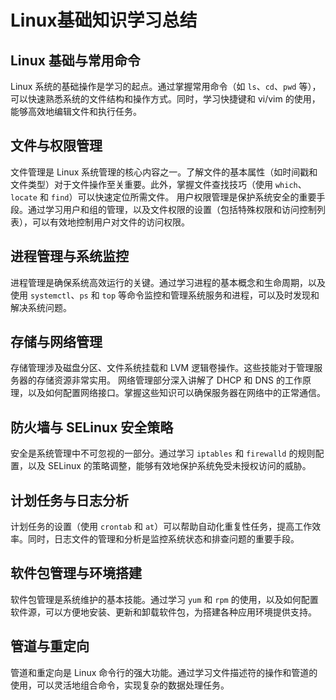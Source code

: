 # Linux基础知识学习总结

## Linux 基础与常用命令
Linux 系统的基础操作是学习的起点。通过掌握常用命令（如 `ls`、`cd`、`pwd` 等），可以快速熟悉系统的文件结构和操作方式。同时，学习快捷键和 vi/vim 的使用，能够高效地编辑文件和执行任务。

## 文件与权限管理
文件管理是 Linux 系统管理的核心内容之一。了解文件的基本属性（如时间戳和文件类型）对于文件操作至关重要。此外，掌握文件查找技巧（使用 `which`、`locate` 和 `find`）可以快速定位所需文件。
用户权限管理是保护系统安全的重要手段。通过学习用户和组的管理，以及文件权限的设置（包括特殊权限和访问控制列表），可以有效地控制用户对文件的访问权限。

## 进程管理与系统监控
进程管理是确保系统高效运行的关键。通过学习进程的基本概念和生命周期，以及使用 `systemctl`、`ps` 和 `top` 等命令监控和管理系统服务和进程，可以及时发现和解决系统问题。

## 存储与网络管理
存储管理涉及磁盘分区、文件系统挂载和 LVM 逻辑卷操作。这些技能对于管理服务器的存储资源非常实用。
网络管理部分深入讲解了 DHCP 和 DNS 的工作原理，以及如何配置网络接口。掌握这些知识可以确保服务器在网络中的正常通信。

## 防火墙与 SELinux 安全策略
安全是系统管理中不可忽视的一部分。通过学习 `iptables` 和 `firewalld` 的规则配置，以及 SELinux 的策略调整，能够有效地保护系统免受未授权访问的威胁。

## 计划任务与日志分析
计划任务的设置（使用 `crontab` 和 `at`）可以帮助自动化重复性任务，提高工作效率。同时，日志文件的管理和分析是监控系统状态和排查问题的重要手段。

## 软件包管理与环境搭建
软件包管理是系统维护的基本技能。通过学习 `yum` 和 `rpm` 的使用，以及如何配置软件源，可以方便地安装、更新和卸载软件包，为搭建各种应用环境提供支持。

## 管道与重定向
管道和重定向是 Linux 命令行的强大功能。通过学习文件描述符的操作和管道的使用，可以灵活地组合命令，实现复杂的数据处理任务。
